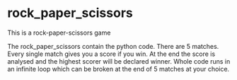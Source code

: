 # rock_paper_scissors
This is a rock-paper-scissors game

The rock_paper_scissors contain the python code.
  There are 5 matches.
  Every single match gives you a score if you win.
  At the end the score is analysed and the highest scorer will be declared winner.
  Whole code runs in an infinite loop which can be broken at the end of 5 matches at your choice.
